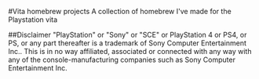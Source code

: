 #Vita homebrew projects
A collection of homebrew I've made for the Playstation vita

##Disclaimer
"PlayStation" or "Sony" or "SCE" or PlayStation 4 or PS4, or PS, or any part thereafter is a trademark of Sony Computer Entertainment Inc..
This is in no way affiliated, associated or connected with any way with any of the console-manufacturing companies such as Sony Computer Entertainment Inc.
